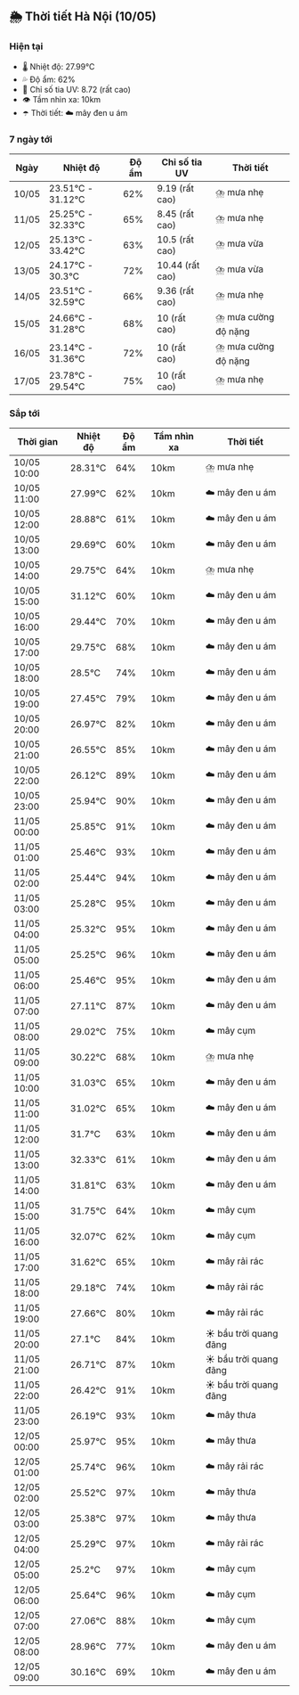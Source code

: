 ## 🌦️ Thời tiết Hà Nội (10/05)

### Hiện tại

- 🌡️ Nhiệt độ: 27.99℃
- 💦 Độ ẩm: 62%
- 🌟 Chỉ số tia UV: 8.72 (rất cao)
- 👁️ Tầm nhìn xa: 10km
- ☂️ Thời tiết: ☁️ mây đen u ám

### 7 ngày tới

| Ngày | Nhiệt độ | Độ ẩm | Chỉ số tia UV | Thời tiết |
| --- | --- | --- | --- | --- |
| 10/05 | 23.51℃ - 31.12℃ | 62% | 9.19 (rất cao) | ⛈️ mưa nhẹ |
| 11/05 | 25.25℃ - 32.33℃ | 65% | 8.45 (rất cao) | ⛈️ mưa nhẹ |
| 12/05 | 25.13℃ - 33.42℃ | 63% | 10.5 (rất cao) | ⛈️ mưa vừa |
| 13/05 | 24.17℃ - 30.3℃ | 72% | 10.44 (rất cao) | ⛈️ mưa vừa |
| 14/05 | 23.51℃ - 32.59℃ | 66% | 9.36 (rất cao) | ⛈️ mưa nhẹ |
| 15/05 | 24.66℃ - 31.28℃ | 68% | 10 (rất cao) | ⛈️ mưa cường độ nặng |
| 16/05 | 23.14℃ - 31.36℃ | 72% | 10 (rất cao) | ⛈️ mưa cường độ nặng |
| 17/05 | 23.78℃ - 29.54℃ | 75% | 10 (rất cao) | ⛈️ mưa nhẹ |

### Sắp tới

| Thời gian | Nhiệt độ | Độ ẩm | Tầm nhìn xa | Thời tiết |
| --- | --- | --- | --- | --- |
| 10/05 10:00 | 28.31℃ | 64% | 10km | ⛈️ mưa nhẹ |
| 10/05 11:00 | 27.99℃ | 62% | 10km | ☁️ mây đen u ám |
| 10/05 12:00 | 28.88℃ | 61% | 10km | ☁️ mây đen u ám |
| 10/05 13:00 | 29.69℃ | 60% | 10km | ☁️ mây đen u ám |
| 10/05 14:00 | 29.75℃ | 64% | 10km | ⛈️ mưa nhẹ |
| 10/05 15:00 | 31.12℃ | 60% | 10km | ☁️ mây đen u ám |
| 10/05 16:00 | 29.44℃ | 70% | 10km | ☁️ mây đen u ám |
| 10/05 17:00 | 29.75℃ | 68% | 10km | ☁️ mây đen u ám |
| 10/05 18:00 | 28.5℃ | 74% | 10km | ☁️ mây đen u ám |
| 10/05 19:00 | 27.45℃ | 79% | 10km | ☁️ mây đen u ám |
| 10/05 20:00 | 26.97℃ | 82% | 10km | ☁️ mây đen u ám |
| 10/05 21:00 | 26.55℃ | 85% | 10km | ☁️ mây đen u ám |
| 10/05 22:00 | 26.12℃ | 89% | 10km | ☁️ mây đen u ám |
| 10/05 23:00 | 25.94℃ | 90% | 10km | ☁️ mây đen u ám |
| 11/05 00:00 | 25.85℃ | 91% | 10km | ☁️ mây đen u ám |
| 11/05 01:00 | 25.46℃ | 93% | 10km | ☁️ mây đen u ám |
| 11/05 02:00 | 25.44℃ | 94% | 10km | ☁️ mây đen u ám |
| 11/05 03:00 | 25.28℃ | 95% | 10km | ☁️ mây đen u ám |
| 11/05 04:00 | 25.32℃ | 95% | 10km | ☁️ mây đen u ám |
| 11/05 05:00 | 25.25℃ | 96% | 10km | ☁️ mây đen u ám |
| 11/05 06:00 | 25.46℃ | 95% | 10km | ☁️ mây đen u ám |
| 11/05 07:00 | 27.11℃ | 87% | 10km | ☁️ mây đen u ám |
| 11/05 08:00 | 29.02℃ | 75% | 10km | ☁️ mây cụm |
| 11/05 09:00 | 30.22℃ | 68% | 10km | ⛈️ mưa nhẹ |
| 11/05 10:00 | 31.03℃ | 65% | 10km | ☁️ mây đen u ám |
| 11/05 11:00 | 31.02℃ | 65% | 10km | ☁️ mây đen u ám |
| 11/05 12:00 | 31.7℃ | 63% | 10km | ☁️ mây đen u ám |
| 11/05 13:00 | 32.33℃ | 61% | 10km | ☁️ mây đen u ám |
| 11/05 14:00 | 31.81℃ | 63% | 10km | ☁️ mây đen u ám |
| 11/05 15:00 | 31.75℃ | 64% | 10km | ☁️ mây cụm |
| 11/05 16:00 | 32.07℃ | 62% | 10km | ☁️ mây cụm |
| 11/05 17:00 | 31.62℃ | 65% | 10km | ☁️ mây rải rác |
| 11/05 18:00 | 29.18℃ | 74% | 10km | ☁️ mây rải rác |
| 11/05 19:00 | 27.66℃ | 80% | 10km | ☁️ mây rải rác |
| 11/05 20:00 | 27.1℃ | 84% | 10km | ☀️ bầu trời quang đãng |
| 11/05 21:00 | 26.71℃ | 87% | 10km | ☀️ bầu trời quang đãng |
| 11/05 22:00 | 26.42℃ | 91% | 10km | ☀️ bầu trời quang đãng |
| 11/05 23:00 | 26.19℃ | 93% | 10km | ☁️ mây thưa |
| 12/05 00:00 | 25.97℃ | 95% | 10km | ☁️ mây thưa |
| 12/05 01:00 | 25.74℃ | 96% | 10km | ☁️ mây rải rác |
| 12/05 02:00 | 25.52℃ | 97% | 10km | ☁️ mây thưa |
| 12/05 03:00 | 25.38℃ | 97% | 10km | ☁️ mây thưa |
| 12/05 04:00 | 25.29℃ | 97% | 10km | ☁️ mây rải rác |
| 12/05 05:00 | 25.2℃ | 97% | 10km | ☁️ mây cụm |
| 12/05 06:00 | 25.64℃ | 96% | 10km | ☁️ mây cụm |
| 12/05 07:00 | 27.06℃ | 88% | 10km | ☁️ mây cụm |
| 12/05 08:00 | 28.96℃ | 77% | 10km | ☁️ mây đen u ám |
| 12/05 09:00 | 30.16℃ | 69% | 10km | ☁️ mây đen u ám |
